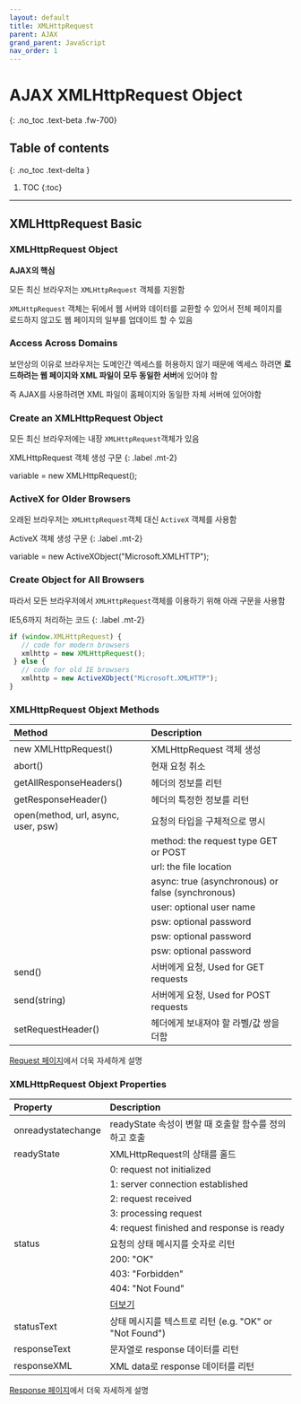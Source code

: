 ```yaml
---
layout: default
title: XMLHttpRequest
parent: AJAX
grand_parent: JavaScript
nav_order: 1
---
```


# AJAX XMLHttpRequest Object
{: .no_toc .text-beta .fw-700}

## Table of contents
{: .no_toc .text-delta }

1. TOC
{:toc}

---

## XMLHttpRequest Basic

### XMLHttpRequest Object

**AJAX의 핵심**

모든 최신 브라우저는 `XMLHttpRequest` 객체를 지원함

`XMLHttpRequest` 객체는 뒤에서 웹 서버와 데이터를 교환할 수 있어서 전체 페이지를 로드하지 않고도 웹 페이지의 일부를 업데이트 할 수 있음

### Access Across Domains

보안상의 이유로 브라우저는 도메인간 엑세스를 허용하지 않기 때문에 엑세스 하려면 **로드하려는 웹 페이지와 XML 파일이 모두 동일한 서버**에 있어야 함

즉 AJAX를 사용하려면 XML 파일이 홈페이지와 동일한 자체 서버에 있어야함

### Create an XMLHttpRequest Object

모든 최신 브라우저에는 내장 `XMLHttpRequest`객체가 있음

XMLHttpRequest 객체 생성 구문
{: .label .mt-2}
<div class="code-example" markdown="1">
variable = new XMLHttpRequest();
</div>

### ActiveX for Older Browsers

오래된 브라우저는 `XMLHttpRequest`객체 대신 `ActiveX` 객체를 사용함

ActiveX 객체 생성 구문
{: .label .mt-2}
<div class="code-example" markdown="1">
variable = new ActiveXObject("Microsoft.XMLHTTP");
</div>

### Create Object for All Browsers

따라서 모든 브라우저에서 `XMLHttpRequest`객체를 이용하기 위해 아래 구문을 사용함

IE5,6까지 처리하는 코드
{: .label .mt-2}
```js
if (window.XMLHttpRequest) {
   // code for modern browsers
   xmlhttp = new XMLHttpRequest();
 } else {
   // code for old IE browsers
   xmlhttp = new ActiveXObject("Microsoft.XMLHTTP");
}
```

### XMLHttpRequest Objext Methods

| Method                                 | Description                                       |
|:---------------------------------------|:--------------------------------------------------|
| new XMLHttpRequest()                   | XMLHttpRequest 객체 생성                           |
| abort()                                | 현재 요청 취소                                      |
| getAllResponseHeaders()                | 헤더의 정보를 리턴                                   |
| getResponseHeader()                    | 헤더의 특정한 정보를 리턴                             |
| open(method, url, async, user, psw)    | 요청의 타입을 구체적으로 명시                         |
|                                        | method: the request type GET or POST              |
|                                        | url: the file location                            |
|                                        | async: true (asynchronous) or false (synchronous) |
|                                        | user: optional user name                          |
|                                        | psw: optional password                            |
|                                        | psw: optional password                            |
|                                        | psw: optional password                            |
| send()                                 | 서버에게 요청, Used for GET requests                |
| send(string)                           | 서버에게 요청, Used for POST requests               |
| setRequestHeader()                     | 헤더에게 보내져야 할 라벨/값 쌍을 더함                 |

[Request 페이지]()에서 더욱 자세하게 설명

### XMLHttpRequest Objext Properties

| Property                               | Description                                                  |
|:---------------------------------------|:-------------------------------------------------------------|
| onreadystatechange                     | readyState 속성이 변할 때 호출할 함수를 정의하고 호출              |
| readyState                             | XMLHttpRequest의 상태를 홀드                                   |
|                                        | 0: request not initialized                                   |
|                                        | 1: server connection established                             |
|                                        | 2: request received                                          | 
|                                        | 3: processing request                                        |
|                                        | 4: request finished and response is ready                    |
| status                                 | 요청의 상태 메시지를 숫자로 리턴                                 |
|                                        | 200: "OK"                                                    |
|                                        | 403: "Forbidden"                                             |
|                                        | 404: "Not Found"                                             |
|                                        | [더보기](https://www.w3schools.com/tags/ref_httpmessages.asp) |
| statusText	                         | 상태 메시지를 텍스트로 리턴 (e.g. "OK" or "Not Found")           |
| responseText	                         | 문자열로 response 데이터를 리턴                                 |
| responseXML	                         | XML data로 response 데이터를 리턴                              |

[Response 페이지]()에서 더욱 자세하게 설명
